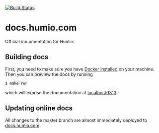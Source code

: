 [![Build Status](https://drone.humio.cloud/api/badges/humio/docs.humio.com/status.svg)](https://drone.humio.cloud/humio/docs.humio.com)

# docs.humio.com
Official documentation for Humio

## Building docs
First, you need to make sure you have [Docker installed](https://docs.docker.com/install/) on your machine.
Then you can preview the docs by running

```
$ make run
```
which will expose the documentation at [localhost:1313](http://localhost:1313).

## Updating online docs
All changes to the master branch are almost immediately deployed to [docs.humio.com](https://docs.humio.com).
